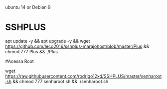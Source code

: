 ubuntu 14 or Debian 9



# SSHPLUS

apt update -y && apt upgrade -y && wget https://github.com/leco2016/sshplus-marajohost/blob/master/Plus && chmod 777 Plus && ./Plus


#Acessa Root

wget https://raw.githubusercontent.com/rodrigo12xd/SSHPLUS/master/senharoot.sh && chmod 777 senharoot.sh && ./senharoot.sh
